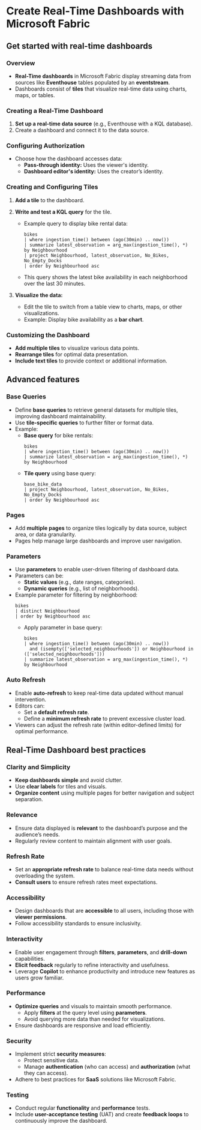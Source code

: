 # Create Real-Time Dashboards with Microsoft Fabric

## Get started with real-time dashboards

### Overview
- **Real-Time dashboards** in Microsoft Fabric display streaming data from sources like **Eventhouse** tables populated by an **eventstream**.
- Dashboards consist of **tiles** that visualize real-time data using charts, maps, or tables.

### Creating a Real-Time Dashboard
1. **Set up a real-time data source** (e.g., Eventhouse with a KQL database).
2. Create a dashboard and connect it to the data source.

### Configuring Authorization
- Choose how the dashboard accesses data:
  - **Pass-through identity:** Uses the viewer's identity.
  - **Dashboard editor's identity:** Uses the creator’s identity.

### Creating and Configuring Tiles
1. **Add a tile** to the dashboard.
2. **Write and test a KQL query** for the tile.
   - Example query to display bike rental data:
     ```kql
     bikes
     | where ingestion_time() between (ago(30min) .. now())
     | summarize latest_observation = arg_max(ingestion_time(), *) by Neighbourhood
     | project Neighbourhood, latest_observation, No_Bikes, No_Empty_Docks
     | order by Neighbourhood asc
     ```
   - This query shows the latest bike availability in each neighborhood over the last 30 minutes.

3. **Visualize the data:**  
   - Edit the tile to switch from a table view to charts, maps, or other visualizations.
   - Example: Display bike availability as a **bar chart**.

### Customizing the Dashboard
- **Add multiple tiles** to visualize various data points.
- **Rearrange tiles** for optimal data presentation.
- **Include text tiles** to provide context or additional information.

## Advanced features

### Base Queries
- Define **base queries** to retrieve general datasets for multiple tiles, improving dashboard maintainability.
- Use **tile-specific queries** to further filter or format data.
- Example:
  - **Base query** for bike rentals:
    ```kql
    bikes
    | where ingestion_time() between (ago(30min) .. now())
    | summarize latest_observation = arg_max(ingestion_time(), *) by Neighbourhood
    ```
  - **Tile query** using base query:
    ```kql
    base_bike_data
    | project Neighbourhood, latest_observation, No_Bikes, No_Empty_Docks
    | order by Neighbourhood asc
    ```

### Pages
- Add **multiple pages** to organize tiles logically by data source, subject area, or data granularity.
- Pages help manage large dashboards and improve user navigation.

### Parameters
- Use **parameters** to enable user-driven filtering of dashboard data.
- Parameters can be:
  - **Static values** (e.g., date ranges, categories).
  - **Dynamic queries** (e.g., list of neighborhoods).
- Example parameter for filtering by neighborhood:
  ```kql
  bikes
  | distinct Neighbourhood
  | order by Neighbourhood asc
  ```
  - Apply parameter in base query:
    ```kql
    bikes
    | where ingestion_time() between (ago(30min) .. now())
      and (isempty(['selected_neighbourhoods']) or Neighbourhood in (['selected_neighbourhoods']))
    | summarize latest_observation = arg_max(ingestion_time(), *) by Neighbourhood
    ```

### Auto Refresh
- Enable **auto-refresh** to keep real-time data updated without manual intervention.
- Editors can:
  - Set a **default refresh rate**.
  - Define a **minimum refresh rate** to prevent excessive cluster load.
- Viewers can adjust the refresh rate (within editor-defined limits) for optimal performance.

## Real-Time Dashboard best practices

### Clarity and Simplicity
- **Keep dashboards simple** and avoid clutter.
- Use **clear labels** for tiles and visuals.
- **Organize content** using multiple pages for better navigation and subject separation.

### Relevance
- Ensure data displayed is **relevant** to the dashboard’s purpose and the audience’s needs.
- Regularly review content to maintain alignment with user goals.

### Refresh Rate
- Set an **appropriate refresh rate** to balance real-time data needs without overloading the system.
- **Consult users** to ensure refresh rates meet expectations.

### Accessibility
- Design dashboards that are **accessible** to all users, including those with **viewer permissions**.
- Follow accessibility standards to ensure inclusivity.

### Interactivity
- Enable user engagement through **filters**, **parameters**, and **drill-down** capabilities.
- **Elicit feedback** regularly to refine interactivity and usefulness.
- Leverage **Copilot** to enhance productivity and introduce new features as users grow familiar.

### Performance
- **Optimize queries** and visuals to maintain smooth performance.
  - Apply **filters** at the query level using **parameters**.
  - Avoid querying more data than needed for visualizations.
- Ensure dashboards are responsive and load efficiently.

### Security
- Implement strict **security measures**:
  - Protect sensitive data.
  - Manage **authentication** (who can access) and **authorization** (what they can access).
- Adhere to best practices for **SaaS** solutions like Microsoft Fabric.

### Testing
- Conduct regular **functionality** and **performance** tests.
- Include **user-acceptance testing** (UAT) and create **feedback loops** to continuously improve the dashboard.